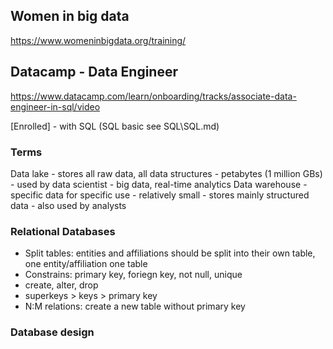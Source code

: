 
## Women in big data

https://www.womeninbigdata.org/training/

## Datacamp - Data Engineer

https://www.datacamp.com/learn/onboarding/tracks/associate-data-engineer-in-sql/video

[Enrolled]  -  with SQL (SQL basic see SQL\SQL.md)

### Terms

Data lake
    - stores all raw data, all data structures
    - petabytes (1 million GBs)
    - used by data scientist
    - big data, real-time analytics
Data warehouse
    - specific data for specific use
    - relatively small
    - stores mainly structured data
    - also used by analysts

### Relational Databases

- Split tables: entities and affiliations should be split into their own table, one entity/affiliation one table
- Constrains: primary key, foriegn key, not null, unique
- create, alter, drop
- superkeys > keys > primary key
- N:M relations: create a new table without primary key

### Database design